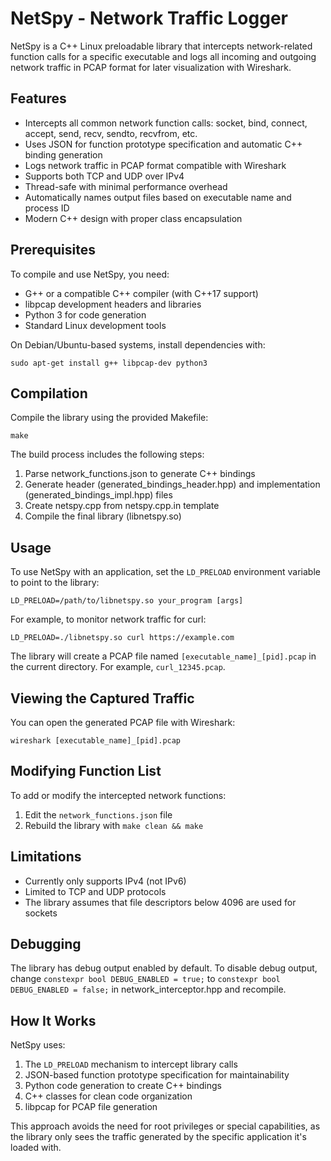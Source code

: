 # NetSpy - Network Traffic Logger

NetSpy is a C++ Linux preloadable library that intercepts network-related function calls for a specific executable and logs all incoming and outgoing network traffic in PCAP format for later visualization with Wireshark.

## Features

- Intercepts all common network function calls: socket, bind, connect, accept, send, recv, sendto, recvfrom, etc.
- Uses JSON for function prototype specification and automatic C++ binding generation
- Logs network traffic in PCAP format compatible with Wireshark
- Supports both TCP and UDP over IPv4
- Thread-safe with minimal performance overhead
- Automatically names output files based on executable name and process ID
- Modern C++ design with proper class encapsulation

## Prerequisites

To compile and use NetSpy, you need:

- G++ or a compatible C++ compiler (with C++17 support)
- libpcap development headers and libraries
- Python 3 for code generation
- Standard Linux development tools

On Debian/Ubuntu-based systems, install dependencies with:

```
sudo apt-get install g++ libpcap-dev python3
```

## Compilation

Compile the library using the provided Makefile:

```
make
```

The build process includes the following steps:
1. Parse network_functions.json to generate C++ bindings
2. Generate header (generated_bindings_header.hpp) and implementation (generated_bindings_impl.hpp) files
3. Create netspy.cpp from netspy.cpp.in template
4. Compile the final library (libnetspy.so)

## Usage

To use NetSpy with an application, set the `LD_PRELOAD` environment variable to point to the library:

```
LD_PRELOAD=/path/to/libnetspy.so your_program [args]
```

For example, to monitor network traffic for curl:

```
LD_PRELOAD=./libnetspy.so curl https://example.com
```

The library will create a PCAP file named `[executable_name]_[pid].pcap` in the current directory. For example, `curl_12345.pcap`.

## Viewing the Captured Traffic

You can open the generated PCAP file with Wireshark:

```
wireshark [executable_name]_[pid].pcap
```

## Modifying Function List

To add or modify the intercepted network functions:

1. Edit the `network_functions.json` file
2. Rebuild the library with `make clean && make`

## Limitations

- Currently only supports IPv4 (not IPv6)
- Limited to TCP and UDP protocols
- The library assumes that file descriptors below 4096 are used for sockets

## Debugging

The library has debug output enabled by default. To disable debug output, change `constexpr bool DEBUG_ENABLED = true;` to `constexpr bool DEBUG_ENABLED = false;` in network_interceptor.hpp and recompile.

## How It Works

NetSpy uses:
1. The `LD_PRELOAD` mechanism to intercept library calls
2. JSON-based function prototype specification for maintainability
3. Python code generation to create C++ bindings
4. C++ classes for clean code organization
5. libpcap for PCAP file generation

This approach avoids the need for root privileges or special capabilities, as the library only sees the traffic generated by the specific application it's loaded with.
